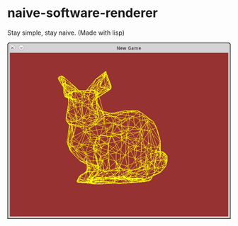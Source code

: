 naive-software-renderer
=======================

Stay simple, stay naive. (Made with lisp)

<img src="bunny.png" />
